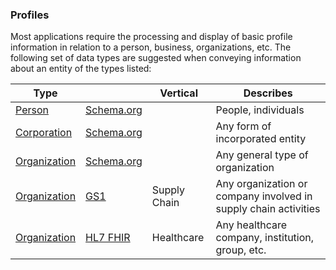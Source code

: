 
### Profiles

Most applications require the processing and display of basic profile information 
in relation to a person, business, organizations, etc. The following set of data 
types are suggested when conveying information about an entity of the types listed:

| Type                                                   |                                  | Vertical     | Describes                                                       |
| ------------------------------------------------------ | -------------------------------- | ------------ | --------------------------------------------------------------- |
| [Person](https://schema.org/Person)                    | [Schema.org](https://schema.org) |              | People, individuals                                             |
| [Corporation](https://schema.org/Corporation)          | [Schema.org](https://schema.org) |              | Any form of incorporated entity                                 |
| [Organization](https://schema.org/Organization)        | [Schema.org](https://schema.org) |              | Any general type of organization                                |
| [Organization](https://gs1.org/voc/Organization)       | [GS1](https://gs1.org/voc)       | Supply Chain | Any organization or company involved in supply chain activities |
| [Organization](https://hl7.org/fhir/organization.html) | [HL7 FHIR](https://hl7.org/fhir) | Healthcare   | Any healthcare company, institution, group, etc.                |
